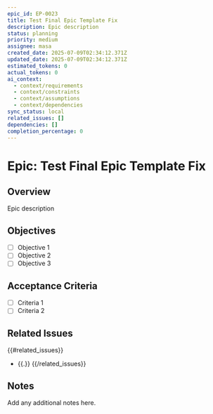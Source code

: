 ```yaml
---
epic_id: EP-0023
title: Test Final Epic Template Fix
description: Epic description
status: planning
priority: medium
assignee: masa
created_date: 2025-07-09T02:34:12.371Z
updated_date: 2025-07-09T02:34:12.371Z
estimated_tokens: 0
actual_tokens: 0
ai_context:
  - context/requirements
  - context/constraints
  - context/assumptions
  - context/dependencies
sync_status: local
related_issues: []
dependencies: []
completion_percentage: 0
---
```


# Epic: Test Final Epic Template Fix

## Overview
Epic description

## Objectives
- [ ] Objective 1
- [ ] Objective 2
- [ ] Objective 3

## Acceptance Criteria
- [ ] Criteria 1
- [ ] Criteria 2

## Related Issues
{{#related_issues}}
- {{.}}
{{/related_issues}}

## Notes
Add any additional notes here.
